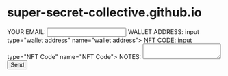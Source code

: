# super-secret-collective.github.io
<form
  action="https://formspree.io/f/mjvlzevq"
  method="POST"
>
  <label>
    YOUR EMAIL:
    <input type="email" name="email">
  </label>
  <label>
    WALLET ADDRESS:
    input type="wallet address" name="wallet address">
  </label>
  <label>
    NFT CODE:
    input type="NFT Code" name="NFT Code">
  <label>
    NOTES:
    <textarea name="NOTES"></textarea>
  </label>
  <!-- your other form fields go here -->
  <button type="REDEEM NFT">Send</button>
</form>
